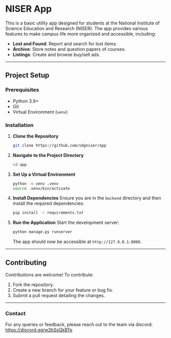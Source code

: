 # NISER App

This is a basic utility app designed for students at the National Institute of Science Education and Research (NISER). The app provides various features to make campus life more organized and accessible, including:

- **Lost and Found**: Report and search for lost items.
- **Archive**: Store notes and question papers of courses.
- **Listings**: Create and browse buy/sell ads.

---

## Project Setup

### Prerequisites
- Python 3.9+ 
- Git
- Virtual Environment (`venv`)

### Installation

1. **Clone the Repository**
   ```bash
   git clone https://github.com/sdgniser/app
   ```

2. **Navigate to the Project Directory**
   ```bash
   cd app
   ```

3. **Set Up a Virtual Environment**
   ```bash
   python -m venv .venv
   source .venv/bin/activate
   ```

4. **Install Dependencies**
   Ensure you are in the `backend` directory and then install the required dependencies:
   ```bash
   pip install -r requirements.txt
   ```

5. **Run the Application**
   Start the development server:
   ```bash
   python manage.py runserver
   ```
   The app should now be accessible at `http://127.0.0.1:8000`.

---

## Contributing
Contributions are welcome! To contribute:
1. Fork the repository.
2. Create a new branch for your feature or bug fix.
3. Submit a pull request detailing the changes.

---

### Contact
For any queries or feedback, please reach out to the team via discord: https://discord.gg/w2bSsQkBTe
